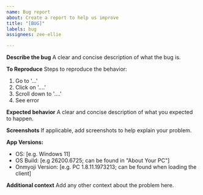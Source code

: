 ```yaml
---
name: Bug report
about: Create a report to help us improve
title: "[BUG]"
labels: bug
assignees: zee-ellie

---
```


**Describe the bug**
A clear and concise description of what the bug is.

**To Reproduce**
Steps to reproduce the behavior:
1. Go to '...'
2. Click on '....'
3. Scroll down to '....'
4. See error

**Expected behavior**
A clear and concise description of what you expected to happen.

**Screenshots**
If applicable, add screenshots to help explain your problem.

**App Versions:**
 - OS: [e.g. Windows 11]
 - OS Build: [e.g 26200.6725; can be found in "About Your PC"]
 - Onmyoji Version: [e.g. PC 1.8.11.1973213; can be found when loading the client]

**Additional context**
Add any other context about the problem here.
